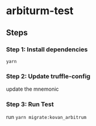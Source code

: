 # arbiturm-test

## Steps
 
### Step 1: Install dependencies

```shell
yarn
```

### Step 2: Update truffle-config

update the mnemonic

### Step 3: Run Test

run `yarn migrate:kovan_arbitrum`

